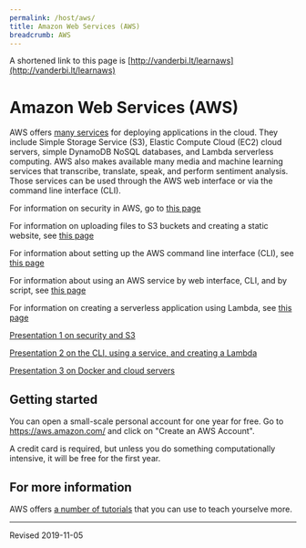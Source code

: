 ```yaml
---
permalink: /host/aws/
title: Amazon Web Services (AWS)
breadcrumb: AWS
---
```


A shortened link to this page is [http://vanderbi.lt/learnaws](http://vanderbi.lt/learnaws)

# Amazon Web Services (AWS)

AWS offers [many services](https://aws.amazon.com/) for deploying applications in the cloud.  They include Simple Storage Service (S3), Elastic Compute Cloud (EC2) cloud servers, simple DynamoDB NoSQL databases, and Lambda serverless computing.  AWS also makes available many media and machine learning services that transcribe, translate, speak, and perform sentiment analysis. Those services can be used through the AWS web interface or via the command line interface (CLI).  

For information on security in AWS, go to [this page](security/)

For information on uploading files to S3 buckets and creating a static website, see [this page](website/)

For information about setting up the AWS command line interface (CLI), see [this page](cli/)

For information about using an AWS service by web interface, CLI, and by script, see [this page](translate/)

For information on creating a serverless application using Lambda, see [this page](lambda/)

[Presentation 1 on security and S3](presentations/lesson1.pdf)

[Presentation 2 on the CLI, using a service, and creating a Lambda](presentations/lesson2.pdf)

[Presentation 3 on Docker and cloud servers](presentations/lesson3.pdf)

## Getting started

You can open a small-scale personal account for one year for free.  Go to <https://aws.amazon.com/> and click on "Create an AWS Account".

A credit card is required, but unless you do something computationally intensive, it will be free for the first year.

## For more information

AWS offers [a number of tutorials](https://aws.amazon.com/getting-started/tutorials/) that you can use to teach yourselve more.

----
Revised 2019-11-05
